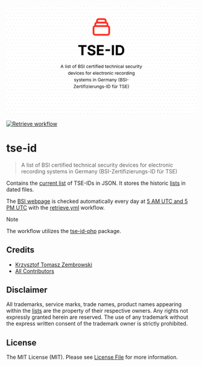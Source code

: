 ![Recht logisch TSE-ID banner image](rechtlogisch-tse-id-banner.png)

[![Retrieve workflow](https://github.com/rechtlogisch/tse-id/actions/workflows/retrieve.yml/badge.svg?branch=main)](https://github.com/rechtlogisch/tse-id/actions/workflows/retrieve.yml)

# tse-id

> A list of BSI certified technical security devices for electronic recording systems in Germany (BSI-Zertifizierungs-ID für TSE)

Contains the [current list](list/current.json) of TSE-IDs in JSON. It stores the historic [lists](list/) in dated files.

The [BSI webpage](https://www.bsi.bund.de/EN/Themen/Unternehmen-und-Organisationen/Standards-und-Zertifizierung/Zertifizierung-und-Anerkennung/Listen/Zertifizierte-Produkte-nach-TR/Technische_Sicherheitseinrichtungen/TSE_node.html?gts=913608_list%253DdateOfRevision_dt%252Bdesc&gtp=913608_list%253D1) is checked automatically every day at [5 AM UTC and 5 PM UTC](.github/workflows/retrieve.yml#L5) with the [retrieve.yml](.github/workflows/retrieve.yml) workflow.

> [!NOTE]  
> The workflow utilizes the [tse-id-php](https://github.com/rechtlogisch/tse-id-php) package.

## Credits

- [Krzysztof Tomasz Zembrowski](https://github.com/zembrowski)
- [All Contributors](../../contributors)

## Disclaimer

All trademarks, service marks, trade names, product names appearing within the [lists](list/) are the property of their respective owners. Any rights not expressly granted herein are reserved. The use of any trademark without the express written consent of the trademark owner is strictly prohibited.

## License

The MIT License (MIT). Please see [License File](LICENSE.md) for more information.
